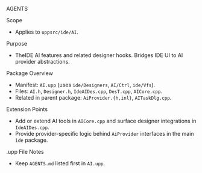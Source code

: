 AGENTS

Scope
- Applies to `uppsrc/ide/AI`.

Purpose
- TheIDE AI features and related designer hooks. Bridges IDE UI to AI provider abstractions.

Package Overview
- Manifest: `AI.upp` (uses `ide/Designers`, `AI/Ctrl`, `ide/Vfs`).
- Files: `AI.h`, `Designer.h`, `IdeAIDes.cpp`, `DesT.cpp`, `AICore.cpp`.
- Related in parent package: `AiProvider.{h,inl}`, `AITaskDlg.cpp`.

Extension Points
- Add or extend AI tools in `AICore.cpp` and surface designer integrations in `IdeAIDes.cpp`.
- Provide provider-specific logic behind `AiProvider` interfaces in the main `ide` package.

.upp File Notes
- Keep `AGENTS.md` listed first in `AI.upp`.

